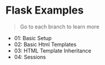 # Flask Examples

> Go to each branch to learn more

- 01: Basic Setup
- 02: Basic Html Templates
- 03: HTML Template Inheritance
- 04: Sessions
